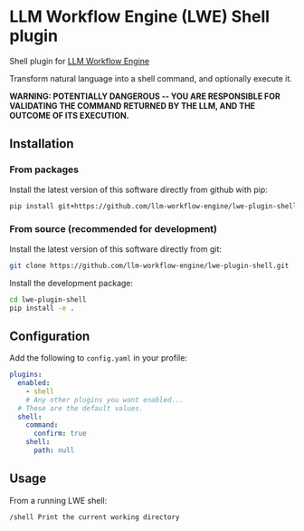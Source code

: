 # LLM Workflow Engine (LWE) Shell plugin

Shell plugin for [LLM Workflow Engine](https://github.com/llm-workflow-engine/llm-workflow-engine)

Transform natural language into a shell command, and optionally execute it.

**WARNING: POTENTIALLY DANGEROUS -- YOU ARE RESPONSIBLE FOR VALIDATING THE COMMAND RETURNED BY THE LLM, AND THE OUTCOME OF ITS EXECUTION.**

## Installation

### From packages

Install the latest version of this software directly from github with pip:

```bash
pip install git+https://github.com/llm-workflow-engine/lwe-plugin-shell
```

### From source (recommended for development)

Install the latest version of this software directly from git:

```bash
git clone https://github.com/llm-workflow-engine/lwe-plugin-shell.git
```

Install the development package:

```bash
cd lwe-plugin-shell
pip install -e .
```

## Configuration

Add the following to `config.yaml` in your profile:

```yaml
plugins:
  enabled:
    - shell
    # Any other plugins you want enabled...
  # These are the default values.
  shell:
    command:
      confirm: true
    shell:
      path: null
```

## Usage

From a running LWE shell:

```
/shell Print the current working directory
```
